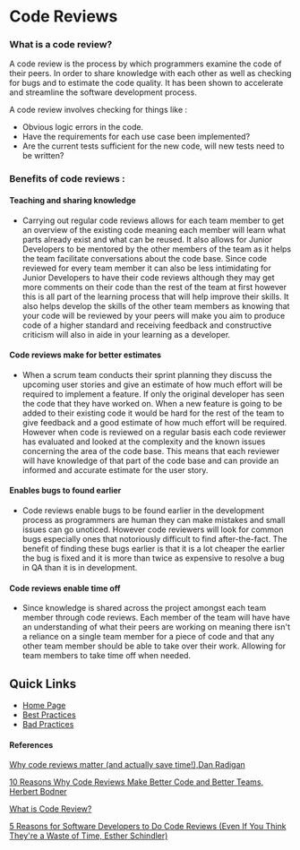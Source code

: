 # Code Reviews

### What is a code review?

A code review is the process by which programmers examine the code of their peers. In order to share knowledge with each other as well as 
checking for bugs and to estimate the code quality. It has been shown to accelerate and streamline the software development process.

A code review involves checking for things like :
 * Obvious logic errors in the code.
 * Have the requirements for each use case been implemented?
 * Are the current tests sufficient for the new code, will new tests need to be written?

### Benefits of code reviews :

#### Teaching and sharing knowledge
 * Carrying out regular code reviews allows for each team member to get an overview of the existing code meaning each member will learn what parts already exist and what can be reused. It also allows for Junior Developers to be mentored by the other members of the team as it helps the team facilitate conversations about the code base. Since code reviewed for every team member it can also be less intimidating for Junior Developers to have their code reviews although they may get more comments on their code than the rest of the team at first however this is all part of the learning process that will help improve their skills. It also helps develop the skills of the other team members as knowing that your code will be reviewed by your peers will make you aim to produce code of a higher standard and receiving feedback and constructive criticism will also in aide in your learning as a developer.

#### Code reviews make for better estimates
 * When a scrum team conducts their sprint planning they discuss the upcoming user stories and give an estimate of how much effort will be required to implement a feature. If only the original developer has seen the code that they have worked on. When a new feature is going to be added to their existing code it would be hard for the rest of the team to give feedback and a good estimate of how much effort will be required. However when code is reviewed on a regular basis each code reviewer has evaluated and looked at the complexity and the known issues concerning the area of the code base. This means that each reviewer will have knowledge of that part of the code base and can provide an informed and accurate estimate for the user story.

#### Enables bugs to found earlier
 * Code reviews enable bugs to be found earlier in the development process as programmers are human they can make mistakes and small issues can go unoticed. However code reviewers will look for common bugs especially ones that notoriously difficult to find after-the-fact. The benefit of finding these bugs earlier is that it is a lot cheaper the earlier the bug is fixed and it is more than twice as expensive to resolve a bug in QA than it is in development.
 
#### Code reviews enable time off
 * Since knowledge is shared across the project amongst each team member through code reviews. Each member of the team will have have an understanding of what their peers are working on meaning there isn't a reliance on a single team member for a piece of code and that any other team member should be able to take over their work. Allowing for team members to take time off when needed.
 


## Quick Links
  * [Home Page](../README.md)
  * [Best Practices](./CodeReviewBestPractices.md)
  * [Bad Practices](./CRBP.md)



#### References

[Why code reviews matter (and actually save time!),Dan Radigan](https://www.atlassian.com/agile/software-development/code-reviews)

[10 Reasons Why Code Reviews Make Better Code and Better Teams, Herbert Bodner](https://simpleprogrammer.com/why-code-reviews-make-better-code-teams/)

[What is Code Review?](https://smartbear.com/learn/code-review/what-is-code-review/)

[5 Reasons for Software Developers to Do Code Reviews (Even If You Think They're a Waste of Time, Esther Schindler)](https://www.cio.com/article/2431556/5-reasons-for-software-developers-to-do-code-reviews-even-if-you-think-they-re-a-waste-of.html)
